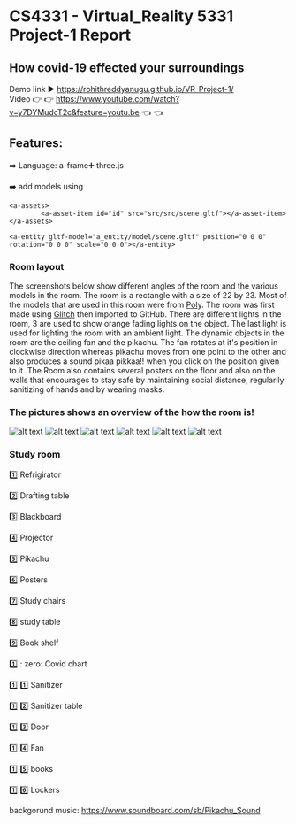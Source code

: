 
# CS4331 - Virtual_Reality 5331 Project-1 Report

## How covid-19 effected your surroundings

Demo link :arrow_forward: https://rohithreddyanugu.github.io/VR-Project-1/     
Video :point_right: :point_right: https://www.youtube.com/watch?v=y7DYMudcT2c&feature=youtu.be  :point_left: :point_left:

## Features:
:arrow_right: Language:  a-frame:heavy_plus_sign: three.js

:arrow_right: add models using 
```
<a-assets>
        <a-asset-item id="id" src="src/src/scene.gltf"></a-asset-item>
</a-assets>  

<a-entity gltf-model="a_entity/model/scene.gltf" position="0 0 0" rotation="0 0 0" scale="0 0 0"></a-entity>
```

### Room layout
The screenshots below show different angles of the room and the various models in the room. The room is a rectangle with a size of 22 by 23. Most of the models that are used in this room were from [Poly](https://poly.google.com/). The room was first made using [Glitch](https://glitch.com/) then imported to GitHub. There are  different lights in the room, 3 are used to show orange fading lights on the object. The last light is used for lighting the room with an ambient light. The dynamic objects in the room are the ceiling fan and the pikachu. The fan rotates at it's position in clockwise direction whereas pikachu moves from one point to the other and also produces a sound pikaa pikkaa!! when you click on the position given to it.
The Room also contains several posters on the floor and also on the walls that encourages to stay safe by maintaining social distance, regularily sanitizing of hands and by wearing masks.

### The pictures shows an overview of the how the room is!

![alt text](https://github.com/rohithreddyanugu/VR-Project-1/blob/main/2020-09-27%20(1).png)
![alt text](https://github.com/rohithreddyanugu/VR-Project-1/blob/main/2020-09-27%20(10).png)
![alt text](https://github.com/rohithreddyanugu/VR-Project-1/blob/main/2020-10-04%20(3).png)
![alt text](https://github.com/rohithreddyanugu/VR-Project-1/blob/main/2020-09-27%20(3).png)
![alt text](https://github.com/rohithreddyanugu/VR-Project-1/blob/main/2020-09-27%20(6).png)
![alt text](https://github.com/rohithreddyanugu/VR-Project-1/blob/main/2020-09-27%20(12).png)




### **Study room**
:one: Refrigirator   

:two: Drafting table

:three: Blackboard

:four: Projector 

:five: Pikachu

:six: Posters

:seven: Study chairs 

:eight: study table

:nine: Book shelf

:one: : zero: Covid chart

:one: :one: Sanitizer  

:one: :two: Sanitizer table

:one: :three: Door

:one: :four: Fan

:one: :five: books

:one: :six: Lockers

backgorund music: https://www.soundboard.com/sb/Pikachu_Sound


